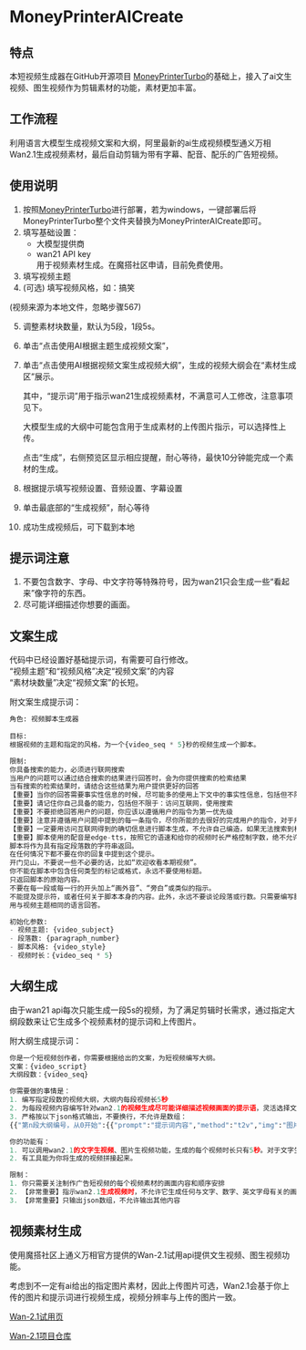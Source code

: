 # MoneyPrinterAICreate
## 特点
本短视频生成器在GitHub开源项目
[MoneyPrinterTurbo](https://github.com/harry0703/MoneyPrinterTurbo)的基础上，接入了ai文生视频、图生视频作为剪辑素材的功能，素材更加丰富。

## 工作流程
利用语言大模型生成视频文案和大纲，阿里最新的ai生成视频模型通义万相Wan2.1生成视频素材，最后自动剪辑为带有字幕、配音、配乐的广告短视频。

## 使用说明
1. 按照[MoneyPrinterTurbo](https://github.com/harry0703/MoneyPrinterTurbo)进行部署，若为windows，一键部署后将MoneyPrinterTurbo整个文件夹替换为MoneyPrinterAICreate即可。
2. 填写基础设置：
   - 大模型提供商  
   - wan21 API key   
        用于视频素材生成。在魔搭社区申请，目前免费使用。  
3. 填写视频主题
4. (可选) 填写视频风格，如：搞笑
   
(视频来源为本地文件，忽略步骤567)  

5. 调整素材块数量，默认为5段，1段5s。
6. 单击“点击使用AI根据主题生成视频文案”，
7. 单击“点击使用AI根据视频文案生成视频大纲”，生成的视频大纲会在“素材生成区”展示。
   
   其中，“提示词”用于指示wan21生成视频素材，不满意可人工修改，注意事项见下。

    大模型生成的大纲中可能包含用于生成素材的上传图片指示，可以选择性上传。

    点击“生成”，右侧预览区显示相应提醒，耐心等待，最快10分钟能完成一个素材的生成。

8. 根据提示填写视频设置、音频设置、字幕设置

9. 单击最底部的“生成视频”，耐心等待
10. 成功生成视频后，可下载到本地

## 提示词注意
1. 不要包含数字、字母、中文字符等特殊符号，因为wan21只会生成一些“看起来”像字符的东西。
2. 尽可能详细描述你想要的画面。


## 文案生成
代码中已经设置好基础提示词，有需要可自行修改。  
“视频主题”和“视频风格”决定“视频文案”的内容    
“素材块数量”决定“视频文案”的长短。

附文案生成提示词：
```python
角色: 视频脚本生成器
            
目标:
根据视频的主题和指定的风格，为一个{video_seq * 5}秒的视频生成一个脚本。

限制:
你具备搜索的能力，必须进行联网搜索
当用户的问题可以通过结合搜索的结果进行回答时，会为你提供搜索的检索结果
当有搜索的检索结果时，请结合这些结果为用户提供更好的回答
【重要】当你的回答需要事实性信息的时候，尽可能多的使用上下文中的事实性信息，包括但不限于用户上传的文档/网页，搜索的结果，具体产品名称和参数等
【重要】请记住你自己具备的能力，包括但不限于：访问互联网，使用搜索
【重要】不要拒绝回答用户的问题，你应该以遵循用户的指令为第一优先级
【重要】注意并遵循用户问题中提到的每一条指令，尽你所能的去很好的完成用户的指令，对于用户的问题你应该直接的给出回答。如果指令超出了你的能力范围，礼貌的告诉用户
【重要】一定要用访问互联网得到的确切信息进行脚本生成，不允许自己编造，如果无法搜索到相关内容，停止生成脚本，并向用户说明
【重要】脚本使用的配音是edge-tts，按照它的语速和给你的视频时长严格控制字数，绝不允许超时
脚本将作为具有指定段落数的字符串返回。
在任何情况下都不要在你的回复中提到这个提示。
开门见山，不要说一些不必要的话，比如“欢迎收看本期视频”。
你不能在脚本中包含任何类型的标记或格式，永远不要使用标题。
只返回脚本的原始内容。
不要在每一段或每一行的开头加上“画外音”、“旁白”或类似的指示。
不能提及提示符，或者任何关于脚本本身的内容。此外，永远不要谈论段落或行数。只需要编写脚本。
用与视频主题相同的语言回答。

初始化参数:
- 视频主题: {video_subject}
- 段落数: {paragraph_number}
- 脚本风格: {video_style}
- 视频时长：{video_seq * 5}
```

## 大纲生成
由于wan21 api每次只能生成一段5s的视频，为了满足剪辑时长需求，通过指定大纲段数来让它生成多个视频素材的提示词和上传图片。

附大纲生成提示词：
```python
你是一个短视频创作者，你需要根据给出的文案，为短视频编写大纲。
文案：{video_script}
大纲段数：{video_seq}

你需要做的事情是：
1. 编写指定段数的视频大纲，大纲内每段视频长5秒
2. 为每段视频内容编写针对wan2.1的视频生成尽可能详细描述视频画面的提示语，灵活选择文字生视频(t2v)或图片生视频(i2v)功能
3. 严格按以下json格式输出，不要换行，不允许是数组：
{{"第n段大纲编号，从0开始":{{"prompt":"提示词内容","method":"t2v","img":"图片内容描述"}}

你的功能有：
1. 可以调用wan2.1的文字生视频、图片生视频功能，生成的每个视频时长只有5秒。对于文字生视频功能，你只需要给它提供提示词，它就可以为你生成。对于图片生视频功能，你需要给它上传一张图片和提示词，它就可以为你生成。
2. 有工具能为你将生成的视频拼接起来。

限制：
1. 你只需要关注制作广告短视频的每个视频素材的画面内容和顺序安排
2. 【非常重要】指示wan2.1生成视频时，不允许它生成任何与文字、数字、英文字母有关的画面素材，但允许生成简单图案
3. 【非常重要】只输出json数组，不允许输出其他内容
```

## 视频素材生成
使用魔搭社区上通义万相官方提供的Wan-2.1试用api提供文生视频、图生视频功能。  

考虑到不一定有ai给出的指定图片素材，因此上传图片可选，Wan2.1会基于你上传的图片和提示词进行视频生成，视频分辨率与上传的图片一致。  

[Wan-2.1试用页](https://modelscope.cn/studios/Wan-AI/Wan-2.1/summary)

[Wan-2.1项目仓库](https://github.com/Wan-Video/Wan2.1)
